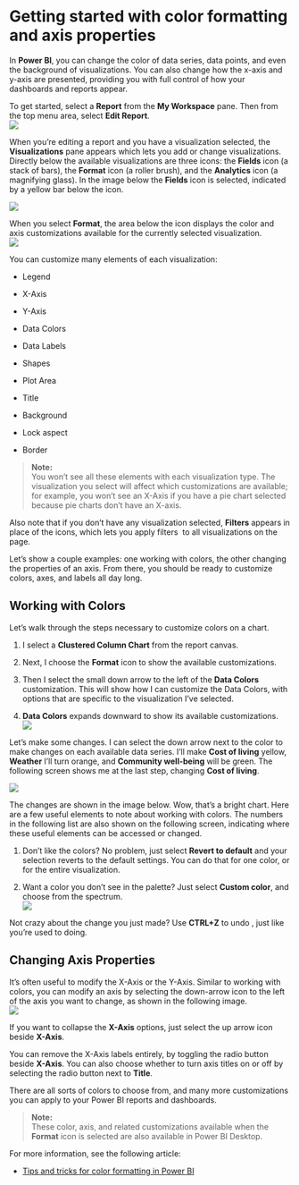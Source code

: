 ﻿<properties
   pageTitle="Getting started with color formatting and axis properties"
   description="Getting started with color formatting and axis properties"
   services="powerbi"
   documentationCenter=""
   authors="davidiseminger"
   manager="erikre"
   backup=""
   editor=""
   tags=""
   qualityFocus="no"
   qualityDate=""/>

<tags
   ms.service="powerbi"
   ms.devlang="NA"
   ms.topic="article"
   ms.tgt_pltfrm="NA"
   ms.workload="powerbi"
   ms.date="06/22/2017"
   ms.author="davidi"/>

# Getting started with color formatting and axis properties  

In **Power BI**, you can change the color of data series, data points, and even the background of visualizations. You can also change how the x-axis and y-axis are presented, providing you with full control of how your dashboards and reports appear.

To get started, select a **Report** from the **My Workspace** pane. Then from the top menu area, select **Edit Report**.  
![](media/powerbi-service-getting-started-with-color-formatting-and-axis-properties/GettingStartedColor_1a.png)

When you’re editing a report and you have a visualization selected, the **Visualizations** pane appears which lets you add or change visualizations. Directly below the available visualizations are three icons: the **Fields** icon (a stack of bars), the **Format** icon (a roller brush), and the **Analytics** icon (a magnifying glass). In the image below the **Fields** icon is selected, indicated by a yellow bar below the icon.

![](media/powerbi-service-getting-started-with-color-formatting-and-axis-properties/GettingStartedColor_2a.png)

When you select **Format**, the area below the icon displays the color and axis customizations available for the currently selected visualization.  
![](media/powerbi-service-getting-started-with-color-formatting-and-axis-properties/GettingStartedColor_3a.png)

You can customize many elements of each visualization:

-   Legend

-   X-Axis

-   Y-Axis

-   Data Colors

-   Data Labels

-   Shapes

-   Plot Area

-   Title

-   Background

-   Lock aspect

-   Border

>**Note:**  
>You won’t see all these elements with each visualization type. The visualization you select will affect which customizations are available; for example, you won’t see an X-Axis if you have a pie chart selected because pie charts don’t have an X-axis.

Also note that if you don’t have any visualization selected, **Filters** appears in place of the icons, which lets you apply filters  to all visualizations on the page.

Let’s show a couple examples: one working with colors, the other changing the properties of an axis. From there, you should be ready to customize colors, axes, and labels all day long.

## Working with Colors  
Let’s walk through the steps necessary to customize colors on a chart.

1.  I select a **Clustered Column Chart** from the report canvas.

2.  Next, I choose the **Format** icon to show the available customizations.

3.  Then I select the small down arrow to the left of the **Data Colors** customization. This will show how I can customize the Data Colors, with options that are specific to the visualization I’ve selected.

4.  **Data Colors** expands downward to show its available customizations.  
![](media/powerbi-service-getting-started-with-color-formatting-and-axis-properties/GettingStartedColor_4a.png)

Let’s make some changes. I can select the down arrow next to the color to make changes on each available data series. I’ll make **Cost of living** yellow, **Weather** I’ll turn orange, and **Community well-being** will be green. The following screen shows me at the last step, changing **Cost of living**.  

![](media/powerbi-service-getting-started-with-color-formatting-and-axis-properties/GettingStartedColor_5a.png)

The changes are shown in the image below. Wow, that’s a bright chart. Here are a few useful elements to note about working with colors. The numbers in the following list are also shown on the following screen, indicating where these useful elements can be accessed or changed.

1.  Don’t like the colors? No problem, just select **Revert to default** and your selection reverts to the default settings. You can do that for one color, or for the entire visualization.

2.  Want a color you don’t see in the palette? Just select **Custom color**, and choose from the spectrum.  
![](media/powerbi-service-getting-started-with-color-formatting-and-axis-properties/GettingStartedColor_6a.png)

Not crazy about the change you just made? Use **CTRL+Z** to undo , just like you’re used to doing.

## Changing Axis Properties  
It’s often useful to modify the X-Axis or the Y-Axis. Similar to working with colors, you can modify an axis by selecting the down-arrow icon to the left of the axis you want to change, as shown in the following image.  
![](media/powerbi-service-getting-started-with-color-formatting-and-axis-properties/GettingStartedColor_7a.png)

If you want to collapse the **X-Axis** options, just select the up arrow icon beside **X-Axis**.

You can remove the X-Axis labels entirely, by toggling the radio button beside **X-Axis**. You can also choose whether to turn axis titles on or off by selecting the radio button next to **Title**.  

There are all sorts of colors to choose from, and many more customizations you can apply to your Power BI reports and dashboards.

>**Note:**  
>These color, axis, and related customizations available when the **Format** icon is selected are also available in Power BI Desktop.

For more information, see the following article:  
-   [Tips and tricks for color formatting in Power BI](powerbi-service-tips-and-tricks-for-color-formatting.md)  

